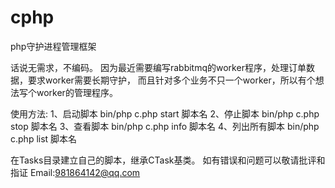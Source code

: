 # cphp
php守护进程管理框架

话说无需求，不编码。
因为最近需要编写rabbitmq的worker程序，处理订单数据，要求worker需要长期守护，
而且针对多个业务不只一个worker，所以有个想法写个worker的管理程序。

使用方法:
1、启动脚本
bin/php c.php start 脚本名
2、停止脚本
bin/php c.php stop 脚本名
3、查看脚本
bin/php c.php info 脚本名
4、列出所有脚本
bin/php c.php list 脚本名

在Tasks目录建立自己的脚本，继承CTask基类。
如有错误和问题可以敬请批评和指证
Email:981864142@qq.com
